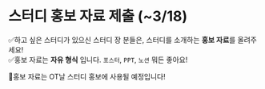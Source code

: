 # 스터디 홍보 자료 제출 (~3/18)

✅하고 싶은 스터디가 있으신 스터디 장 분들은, 스터디를 소개하는 **홍보 자료**를 올려주세요! <br>
✅홍보 자료는 **자유 형식** 입니다. `포스터`, `PPT`, `노션` 뭐든 좋아요!

📌홍보 자료는 OT날 스터디 홍보에 사용될 예정입니다!

